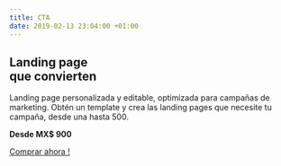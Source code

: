```yaml
---
title: CTA
date: 2019-02-13 23:04:00 +01:00
---
```


## Landing page<br>que convierten

Landing page personalizada y editable, optimizada para campañas de marketing. Obtén un template y crea las landing pages que necesite tu campaña, desde una hasta 500.

**Desde MX$ 900**

[Comprar ahora !](#plans)